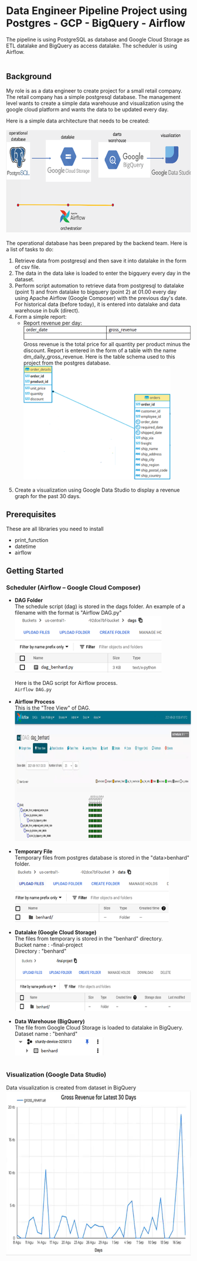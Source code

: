 # Data Engineer Pipeline Project using Postgres - GCP - BigQuery - Airflow
The pipeline is using PostgreSQL as database and Google Cloud Storage as ETL datalake and BigQuery as access datalake. The scheduler is using Airflow.<br/><br/>

## Background
My role is as a data engineer to create project for a small retail company. The retail company has a simple postgresql database. The management level wants to create a simple data warehouse and visualization using the google cloud platform and wants the data to be updated every day.

Here is a simple data architecture that needs to be created:<br/><br/>
<img src="Data Architecture.png" width="700" height="280"><br/><br/>
The operational database has been prepared by the backend team. Here is a list of tasks to do:
1. Retrieve data from postgresql and then save it into datalake in the form of csv file.
2. The data in the data lake is loaded to enter the bigquery every day in the dataset.
3. Perform script automation to retrieve data from postgresql to datalake (point 1) and from datalake to bigquery (point 2) at 01.00 every day using Apache Airflow (Google Composer) with the previous day's date. For historical data (before today), it is entered into datalake and data  warehouse in bulk (direct).
4. Form a simple report:
    - Report revenue per day:<br/>
    <img src="Report Revenue per Day.png" width="500" height="38"><br/>
    Gross revenue is the total price for all quantity per product minus the discount. Report is entered in the form of a table with the name dm_daily_gross_revenue. Here is the table schema used to this project from the postgres database.<br/>
    <img src="Database Schema.png" width="400" height="310"><br/><br/>
5. Create a visualization using Google Data Studio to display a revenue graph for the past 30 days.

## Prerequisites
These are all libraries you need to install
- print_function
- datetime
- airflow

## Getting Started
### Scheduler (Airflow – Google Cloud Composer)
- **DAG Folder**<br/>
The schedule script (dag) is stored in the dags folder. An example of a filename with the format is "Airflow DAG.py"<br/>
<img src="DAG File Repository.png" width="400" height="155"><br/><br/>
Here is the DAG script for Airflow process.<br/>`Airflow DAG.py`<br/><br/>
- **Airflow Process**<br/>
This is the "Tree View" of DAG.<br/>
<img src="Airflow Process.png" width="850" height="355"><br/><br/>
- **Temporary File**<br/>
Temporary files from postgres database is stored in the "data>benhard" folder.<br/>
<img src="Temporary File.png" width="420" height="150"><br/><br/>
- **Datalake (Google Cloud Storage)**<br/>
The files from temporary is stored in the "benhard" directory.<br/>
Bucket name :               -final-project<br/>
Directory : "benhard"<br/>
<img src="Datalake (Google Data Storage).png" width="650" height="155"><br/><br/>
- **Data Warehouse (BigQuery)**<br/>
The file from Google Cloud Storage is loaded to datalake in BigQuery.<br/>
Dataset name : "benhard"<br/>
<img src="Data Warehouse (BigQuery).png" width="245" height="50"><br/><br/>
### Visualization (Google Data Studio)
Data visualization is created from dataset in BigQuery
<img src="Data Visualization (Google Data Studio).png" width="650" height="450"><br/><br/>
